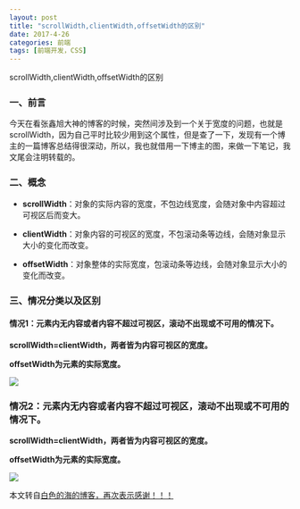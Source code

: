 ```yaml
---
layout: post
title: "scrollWidth,clientWidth,offsetWidth的区别"
date: 2017-4-26
categories: 前端
tags: [前端开发，CSS]
---
```


scrollWidth,clientWidth,offsetWidth的区别

<!-- more -->

### 一、前言

今天在看张鑫旭大神的博客的时候，突然间涉及到一个关于宽度的问题，也就是scrollWidth，因为自己平时比较少用到这个属性，但是查了一下，发现有一个博主的一篇博客总结得很深动，所以，我也就借用一下博主的图，来做一下笔记，我文尾会注明转载的。

### 二、概念

+ **scrollWidth**：对象的实际内容的宽度，不包边线宽度，会随对象中内容超过可视区后而变大。 

+ **clientWidth**：对象内容的可视区的宽度，不包滚动条等边线，会随对象显示大小的变化而改变。 

+ **offsetWidth**：对象整体的实际宽度，包滚动条等边线，会随对象显示大小的变化而改变。

### 三、情况分类以及区别

#### 情况1：元素内无内容或者内容不超过可视区，滚动不出现或不可用的情况下。


**scrollWidth=clientWidth，两者皆为内容可视区的宽度。**

**offsetWidth为元素的实际宽度。**

![](http://i1.piimg.com/567571/f053effd7bfebe36.png)


### 情况2：元素内无内容或者内容不超过可视区，滚动不出现或不可用的情况下。

**scrollWidth=clientWidth，两者皆为内容可视区的宽度。**

**offsetWidth为元素的实际宽度。**

![](http://i1.piimg.com/567571/79fd33d60e86dd8f.png)

本文转自<a href="http://www.cnblogs.com/kongxianghai/p/4192032.html">白色的海的博客，再次表示感谢！！！</a>